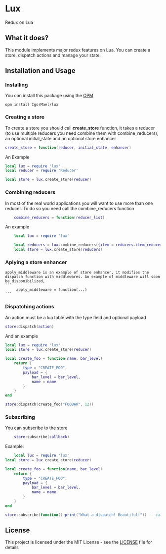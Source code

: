 # Lux

Redux on Lua

## What it does?

This module implements major redux features on Lua. You can create a store, dispatch actions and manage your state.

## Installation and Usage

### Installing

You can install this package using the [OPM](https://opm.openresty.org/)

```
opm install IgorMael/lux
```

### Creating a store

To create a store you should call **create_store** function, it takes a reducer (to use multiple reducers you need combine them with combine_reducers), an optional initial_state and an optional store enhancer

```lua
create_store = function(reducer, initial_state, enhancer)
```

An Example

```lua
local lux = require 'lux'
local reducer = require 'Reducer'

local store = lux.create_store(reducer)
```

### Combining reducers

In most of the real world applications you will want to use more than one reducer. To do so you need call the combine_reducers function

```lua
    combine_reducers = function(reducer_list)
```

An example

```lua
    local lux = require 'lux'

    local reducers = lux.combine_reducers({item = reducers.item_reducer, monster = reducers.monster_reducer})
    local store = lux.create_store(reducers)
```

### Aplying a store enhancer

    apply_middleware is an example of store enhancer, it modifies the dispatch function with middlewares. An example of middleware will soon be disponibilized,
    ```
         apply_middleware = function(...)
    ```

### Dispatching actions

An action must be a lua table with the type field and optional payload

```lua
store:dispatch(action)
```

And an example

```lua
local lux = require 'lux'
local store = lux.create_store(reducer)

local create_foo = function(name, bar_level)
    return {
        type = "CREATE_FOO",
        payload = {
            bar_level = bar_level,
            name = name
        }
    }
end

store:dispatch(create_foo("FOOBAR", 12))
```

### Subscribing

You can subscribe to the store

```lua
    store:subscribe(callback)
```

Example:

```lua
    local lux = require 'lux'
local store = lux.create_store(reducer)

local create_foo = function(name, bar_level)
    return {
        type = "CREATE_FOO",
        payload = {
            bar_level = bar_level,
            name = name
        }
    }
end

store:subscribe(function() print("What a dispatch! Beautiful!")) -- callback will be called after ever dispatch

```

## License

This project is licensed under the MIT License - see the [LICENSE](LICENSE) file for details
